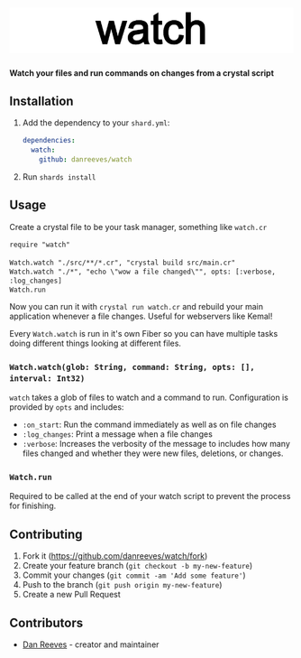 # ![watch](./head.png)

**Watch your files and run commands on changes from a crystal script**

## Installation

1. Add the dependency to your `shard.yml`:

   ```yaml
   dependencies:
     watch:
       github: danreeves/watch
   ```

2. Run `shards install`

## Usage

Create a crystal file to be your task manager, something like `watch.cr`

```crystal
require "watch"

Watch.watch "./src/**/*.cr", "crystal build src/main.cr"
Watch.watch "./*", "echo \"wow a file changed\"", opts: [:verbose, :log_changes]
Watch.run
```

Now you can run it with `crystal run watch.cr` and rebuild your main application whenever a file changes. Useful for webservers like Kemal!

Every `Watch.watch` is run in it's own Fiber so you can have multiple tasks doing different things looking at different files.

### `Watch.watch(glob: String, command: String, opts: [], interval: Int32)`

`watch` takes a glob of files to watch and a command to run. Configuration is provided by `opts` and includes:
  - `:on_start`: Run the command immediately as well as on file changes
  - `:log_changes`: Print a message when a file changes
  - `:verbose`: Increases the verbosity of the message to includes how many files changed and whether they were new files, deletions, or changes.

### `Watch.run`

Required to be called at the end of your watch script to prevent the process for finishing.

## Contributing

1. Fork it (<https://github.com/danreeves/watch/fork>)
2. Create your feature branch (`git checkout -b my-new-feature`)
3. Commit your changes (`git commit -am 'Add some feature'`)
4. Push to the branch (`git push origin my-new-feature`)
5. Create a new Pull Request

## Contributors

- [Dan Reeves](https://github.com/danreeves) - creator and maintainer
